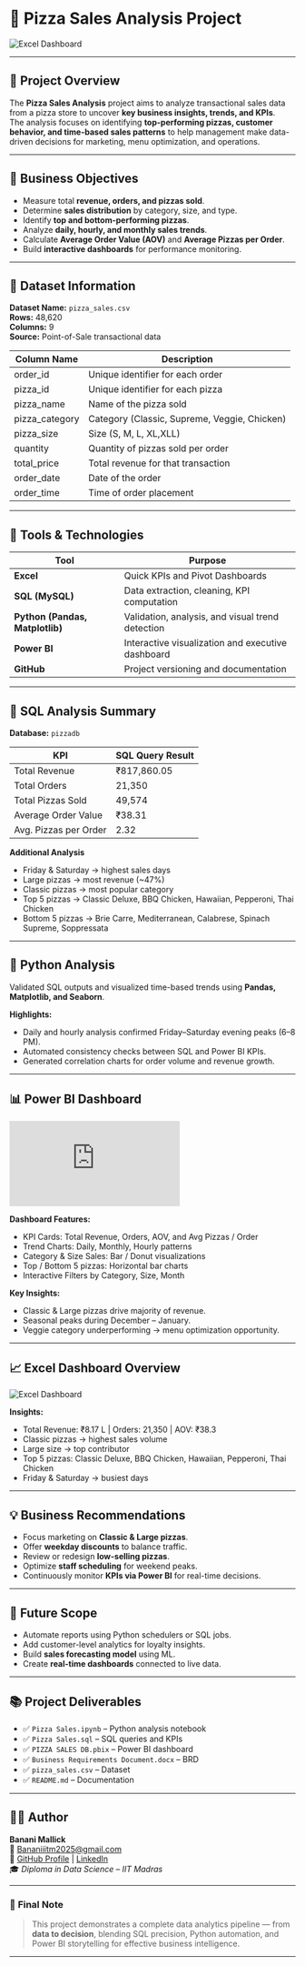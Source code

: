 # 🍕 Pizza Sales Analysis Project

![Excel Dashboard](https://github.com/BananiIITM/Pizza-Sales-Analysis/blob/main/Pizza%20sales%20excel%20Dashboard.png)

---

## 📘 Project Overview
The **Pizza Sales Analysis** project aims to analyze transactional sales data from a pizza store to uncover **key business insights, trends, and KPIs**.  
The analysis focuses on identifying **top-performing pizzas, customer behavior, and time-based sales patterns** to help management make data-driven decisions for marketing, menu optimization, and operations.

---

## 🎯 Business Objectives
- Measure total **revenue, orders, and pizzas sold**.  
- Determine **sales distribution** by category, size, and type.  
- Identify **top and bottom-performing pizzas**.  
- Analyze **daily, hourly, and monthly sales trends**.  
- Calculate **Average Order Value (AOV)** and **Average Pizzas per Order**.  
- Build **interactive dashboards** for performance monitoring.

---

## 🧮 Dataset Information
**Dataset Name:** `pizza_sales.csv`  
**Rows:** 48,620  
**Columns:** 9  
**Source:** Point-of-Sale transactional data  

| Column Name | Description |
|--------------|-------------|
| order_id | Unique identifier for each order |
| pizza_id | Unique identifier for each pizza |
| pizza_name | Name of the pizza sold |
| pizza_category | Category (Classic, Supreme, Veggie, Chicken) |
| pizza_size | Size (S, M, L, XL,XLL) |
| quantity | Quantity of pizzas sold per order |
| total_price | Total revenue for that transaction |
| order_date | Date of the order |
| order_time | Time of order placement |

---

## 🧰 Tools & Technologies
| Tool | Purpose |
|------|----------|
| **Excel** | Quick KPIs and Pivot Dashboards |
| **SQL (MySQL)** | Data extraction, cleaning, KPI computation |
| **Python (Pandas, Matplotlib)** | Validation, analysis, and visual trend detection |
| **Power BI** | Interactive visualization and executive dashboard |
| **GitHub** | Project versioning and documentation |

---

## 🧮 SQL Analysis Summary
**Database:** `pizzadb`  

| KPI | SQL Query Result |
|------|------------------|
| Total Revenue | ₹817,860.05 |
| Total Orders | 21,350 |
| Total Pizzas Sold | 49,574 |
| Average Order Value | ₹38.31 |
| Avg. Pizzas per Order | 2.32 |

**Additional Analysis**
- Friday & Saturday → highest sales days  
- Large pizzas → most revenue (~47%)  
- Classic pizzas → most popular category  
- Top 5 pizzas → Classic Deluxe, BBQ Chicken, Hawaiian, Pepperoni, Thai Chicken  
- Bottom 5 pizzas → Brie Carre, Mediterranean, Calabrese, Spinach Supreme, Soppressata  

---

## 🐍 Python Analysis
Validated SQL outputs and visualized time-based trends using **Pandas, Matplotlib, and Seaborn**.

**Highlights:**
- Daily and hourly analysis confirmed Friday–Saturday evening peaks (6–8 PM).  
- Automated consistency checks between SQL and Power BI KPIs.  
- Generated correlation charts for order volume and revenue growth.  

---

## 📊 Power BI Dashboard

![Power BI Dashboard](https://github.com/BananiIITM/Pizza-Sales-Analysis/blob/main/PIZZA%20SALES%20DB.pdf)

**Dashboard Features:**
- KPI Cards: Total Revenue, Orders, AOV, and Avg Pizzas / Order  
- Trend Charts: Daily, Monthly, Hourly patterns  
- Category & Size Sales: Bar / Donut visualizations  
- Top / Bottom 5 pizzas: Horizontal bar charts  
- Interactive Filters by Category, Size, Month  

**Key Insights:**
- Classic & Large pizzas drive majority of revenue.  
- Seasonal peaks during December – January.  
- Veggie category underperforming → menu optimization opportunity.  

---

## 📈 Excel Dashboard Overview

![Excel Dashboard](https://github.com/BananiIITM/Pizza-Sales-Analysis/blob/main/Pizza%20sales%20excel%20Dashboard.png)

**Insights:**
- Total Revenue: ₹8.17 L | Orders: 21,350 | AOV: ₹38.3  
- Classic pizzas → highest sales volume  
- Large size → top contributor  
- Top 5 pizzas: Classic Deluxe, BBQ Chicken, Hawaiian, Pepperoni, Thai Chicken  
- Friday & Saturday → busiest days  

---

## 💡 Business Recommendations
- Focus marketing on **Classic & Large pizzas**.  
- Offer **weekday discounts** to balance traffic.  
- Review or redesign **low-selling pizzas**.  
- Optimize **staff scheduling** for weekend peaks.  
- Continuously monitor **KPIs via Power BI** for real-time decisions.

---

## 🚀 Future Scope
- Automate reports using Python schedulers or SQL jobs.  
- Add customer-level analytics for loyalty insights.  
- Build **sales forecasting model** using ML.  
- Create **real-time dashboards** connected to live data.  

---

## 📚 Project Deliverables
- ✅ `Pizza Sales.ipynb` – Python analysis notebook  
- ✅ `Pizza Sales.sql` – SQL queries and KPIs  
- ✅ `PIZZA SALES DB.pbix` – Power BI dashboard  
- ✅ `Business Requirements Document.docx` – BRD  
- ✅ `pizza_sales.csv` – Dataset  
- ✅ `README.md` – Documentation  

---

## 👩‍💻 Author
**Banani Mallick**  
📧 [Bananiiitm2025@gmail.com](mailto:Bananiiitm2025@gmail.com)  
🔗 [GitHub Profile](https://github.com/BananiIITM) | [LinkedIn](https://www.linkedin.com/in/banani-mallick-155320235/)  
🎓 *Diploma in Data Science – IIT Madras*  

---

### 🏁 **Final Note**
> This project demonstrates a complete data analytics pipeline — from **data to decision**, blending SQL precision, Python automation, and Power BI storytelling for effective business intelligence.

---
